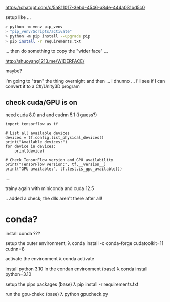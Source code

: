 
https://chatgpt.com/c/5a811017-3ebd-4546-a84e-444a031bd5c0


setup like ...

```bash
> python -m venv pip_venv
> "pip_venv/Scripts/activate"
> python -m pip install --upgrade pip
> pip install -r requirements.txt
```

... then do something to copy the "wider face" ...

http://shuoyang1213.me/WIDERFACE/


maybe?

i'm going to "tran" the thing overnight and then ... i dhunno ... i'll see if I can convert it to a C#/Unity3D program


## check cuda/GPU is on

need cuda 8.0 and and cudnn 5.1 (i guess?)


```
import tensorflow as tf

# List all available devices
devices = tf.config.list_physical_devices()
print("Available devices:")
for device in devices:
    print(device)

# Check TensorFlow version and GPU availability
print("TensorFlow version:", tf.__version__)
print("GPU available:", tf.test.is_gpu_available())
```

....

trainy again with miniconda and cuda 12.5

.. added a check; the dlls aren't there after all!


# conda?

install conda
    ???

setup the outer environment;
    λ conda install -c conda-forge cudatoolkit=11 cudnn=8

activate the environment
    λ conda activate

install python 3.10 in the condan environment
    (base) λ conda install python=3.10

setup the pips packages
    (base) λ pip install -r requirements.txt

run the gpu-chekc
    (base) λ python gpucheck.py

